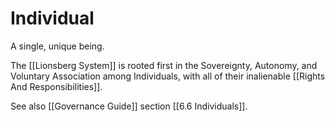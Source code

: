 # Individual
A single, unique being. 

The [[Lionsberg System]] is rooted first in the Sovereignty, Autonomy, and Voluntary Association among Individuals, with all of their inalienable [[Rights And Responsibilities]]. 

See also [[Governance Guide]] section [[6.6 Individuals]]. 
